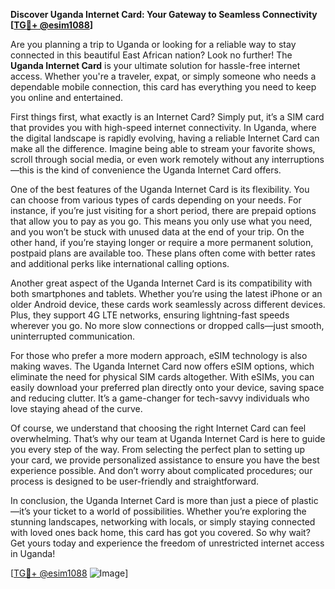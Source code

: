 **Discover Uganda Internet Card: Your Gateway to Seamless Connectivity [[TG💪+ @esim1088](https://t.me/s/esim1088)]**

Are you planning a trip to Uganda or looking for a reliable way to stay connected in this beautiful East African nation? Look no further! The **Uganda Internet Card** is your ultimate solution for hassle-free internet access. Whether you're a traveler, expat, or simply someone who needs a dependable mobile connection, this card has everything you need to keep you online and entertained.

First things first, what exactly is an Internet Card? Simply put, it’s a SIM card that provides you with high-speed internet connectivity. In Uganda, where the digital landscape is rapidly evolving, having a reliable Internet Card can make all the difference. Imagine being able to stream your favorite shows, scroll through social media, or even work remotely without any interruptions—this is the kind of convenience the Uganda Internet Card offers.

One of the best features of the Uganda Internet Card is its flexibility. You can choose from various types of cards depending on your needs. For instance, if you’re just visiting for a short period, there are prepaid options that allow you to pay as you go. This means you only use what you need, and you won’t be stuck with unused data at the end of your trip. On the other hand, if you’re staying longer or require a more permanent solution, postpaid plans are available too. These plans often come with better rates and additional perks like international calling options.

Another great aspect of the Uganda Internet Card is its compatibility with both smartphones and tablets. Whether you’re using the latest iPhone or an older Android device, these cards work seamlessly across different devices. Plus, they support 4G LTE networks, ensuring lightning-fast speeds wherever you go. No more slow connections or dropped calls—just smooth, uninterrupted communication.

For those who prefer a more modern approach, eSIM technology is also making waves. The Uganda Internet Card now offers eSIM options, which eliminate the need for physical SIM cards altogether. With eSIMs, you can easily download your preferred plan directly onto your device, saving space and reducing clutter. It’s a game-changer for tech-savvy individuals who love staying ahead of the curve.

Of course, we understand that choosing the right Internet Card can feel overwhelming. That’s why our team at Uganda Internet Card is here to guide you every step of the way. From selecting the perfect plan to setting up your card, we provide personalized assistance to ensure you have the best experience possible. And don’t worry about complicated procedures; our process is designed to be user-friendly and straightforward.

In conclusion, the Uganda Internet Card is more than just a piece of plastic—it’s your ticket to a world of possibilities. Whether you’re exploring the stunning landscapes, networking with locals, or simply staying connected with loved ones back home, this card has got you covered. So why wait? Get yours today and experience the freedom of unrestricted internet access in Uganda!

[[TG💪+ @esim1088](https://t.me/s/esim1088) ![Image](https://i.postimg.cc/Y0z9fWf4/image.png)]